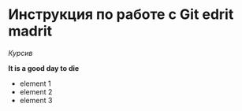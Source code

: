 # Инструкция по работе с  Git edrit madrit

*Курсив*

**It is a good day to die** 

* element 1
* element 2
* element 3
